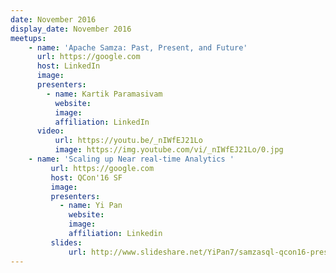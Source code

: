```yaml
---
date: November 2016
display_date: November 2016
meetups:
    - name: 'Apache Samza: Past, Present, and Future'
      url: https://google.com
      host: LinkedIn
      image: 
      presenters:
        - name: Kartik Paramasivam
          website: 
          image:
          affiliation: LinkedIn
      video:
          url: https://youtu.be/_nIWfEJ21Lo
          image: https://img.youtube.com/vi/_nIWfEJ21Lo/0.jpg
    - name: 'Scaling up Near real-time Analytics '
         url: https://google.com
         host: QCon'16 SF
         image: 
         presenters:
           - name: Yi Pan
             website: 
             image:
             affiliation: Linkedin
         slides:
             url: http://www.slideshare.net/YiPan7/samzasql-qcon16-presentation
---
```

<!--
   Licensed to the Apache Software Foundation (ASF) under one or more
   contributor license agreements.  See the NOTICE file distributed with
   this work for additional information regarding copyright ownership.
   The ASF licenses this file to You under the Apache License, Version 2.0
   (the "License"); you may not use this file except in compliance with
   the License.  You may obtain a copy of the License at

       http://www.apache.org/licenses/LICENSE-2.0

   Unless required by applicable law or agreed to in writing, software
   distributed under the License is distributed on an "AS IS" BASIS,
   WITHOUT WARRANTIES OR CONDITIONS OF ANY KIND, either express or implied.
   See the License for the specific language governing permissions and
   limitations under the License.
-->